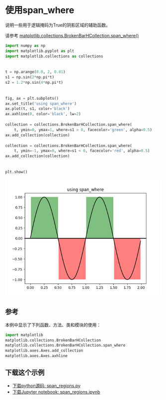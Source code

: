 # 使用span_where

说明一些用于逻辑掩码为True的阴影区域的辅助函数。

请参考 [matplotlib.collections.BrokenBarHCollection.span_where()](https://matplotlib.org/api/collections_api.html#matplotlib.collections.BrokenBarHCollection.span_where)

```python
import numpy as np
import matplotlib.pyplot as plt
import matplotlib.collections as collections


t = np.arange(0.0, 2, 0.01)
s1 = np.sin(2*np.pi*t)
s2 = 1.2*np.sin(4*np.pi*t)


fig, ax = plt.subplots()
ax.set_title('using span_where')
ax.plot(t, s1, color='black')
ax.axhline(0, color='black', lw=2)

collection = collections.BrokenBarHCollection.span_where(
    t, ymin=0, ymax=1, where=s1 > 0, facecolor='green', alpha=0.5)
ax.add_collection(collection)

collection = collections.BrokenBarHCollection.span_where(
    t, ymin=-1, ymax=0, where=s1 < 0, facecolor='red', alpha=0.5)
ax.add_collection(collection)


plt.show()
```

![使用span_where示例](/static/images/gallery/sphx_glr_span_regions_001.png)


## 参考

本例中显示了下列函数、方法、类和模块的使用：

```python
import matplotlib
matplotlib.collections.BrokenBarHCollection
matplotlib.collections.BrokenBarHCollection.span_where
matplotlib.axes.Axes.add_collection
matplotlib.axes.Axes.axhline
```

## 下载这个示例

- [下载python源码: span_regions.py](https://matplotlib.org/_downloads/span_regions.py)
- [下载Jupyter notebook: span_regions.ipynb](https://matplotlib.org/_downloads/span_regions.ipynb)